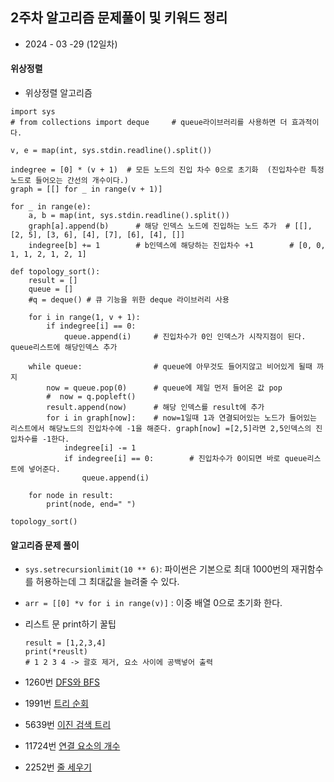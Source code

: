 ## 2주차 알고리즘 문제풀이 및 키워드 정리  

* 2024 - 03 -29 (12일차)

#### 위상정렬  
* 위상정렬 알고리즘  
```
import sys
# from collections import deque     # queue라이브러리를 사용하면 더 효과적이다.  

v, e = map(int, sys.stdin.readline().split())

indegree = [0] * (v + 1)  # 모든 노드의 진입 차수 0으로 초기화  (진입차수란 특정노드로 들어오는 간선의 개수이다.)
graph = [[] for _ in range(v + 1)]

for _ in range(e):
    a, b = map(int, sys.stdin.readline().split())
    graph[a].append(b)      # 해당 인덱스 노드에 진입하는 노드 추가  # [[], [2, 5], [3, 6], [4], [7], [6], [4], []]
    indegree[b] += 1        # b인덱스에 해당하는 진입차수 +1        # [0, 0, 1, 1, 2, 1, 2, 1]

def topology_sort():
    result = []
    queue = []
    #q = deque() # 큐 기능을 위한 deque 라이브러리 사용

    for i in range(1, v + 1):
        if indegree[i] == 0:
            queue.append(i)     # 진입차수가 0인 인덱스가 시작지점이 된다.  queue리스트에 해당인덱스 추가  

    while queue:                # queue에 아무것도 들어지않고 비어있게 될때 까지   
        now = queue.pop(0)      # queue에 제일 먼저 들어온 값 pop
        #  now = q.popleft()
        result.append(now)      # 해당 인덱스를 result에 추가  
        for i in graph[now]:    # now=1일때 1과 연결되어있는 노드가 들어있는 리스트에서 해당노드의 진입차수에 -1을 해준다. graph[now] =[2,5]라면 2,5인덱스의 진입차수를 -1한다.
            indegree[i] -= 1    
            if indegree[i] == 0:        # 진입차수가 0이되면 바로 queue리스트에 넣어준다.  
                queue.append(i)

    for node in result:
        print(node, end=" ")

topology_sort()
```   

#### 알고리즘 문제 풀이   

* ```sys.setrecursionlimit(10 ** 6)```: 파이썬은 기본으로 최대 1000번의 재귀함수를 허용하는데 그 최대값을 늘려줄 수 있다.  
* ```arr = [[0] *v for i in range(v)]``` : 이중 배열 0으로 초기화 한다.   
* 리스트 문 print하기 꿀팁  
    ```
    result = [1,2,3,4]
    print(*reuslt)
    # 1 2 3 4 -> 괄호 제거, 요소 사이에 공백넣어 출력  
    ```

* 1260번 [DFS와 BFS](https://github.com/dongyeoppp/Jungle_TIL/blob/main/jungle_week02/bk_1260.py)  
* 1991번 [트리 순회](https://github.com/dongyeoppp/Jungle_TIL/blob/main/jungle_week02/bk_1991.py)   
* 5639번 [이진 검색 트리](https://github.com/dongyeoppp/Jungle_TIL/blob/main/jungle_week02/bk_5639.py)  
* 11724번 [연결 요소의 개수](https://github.com/dongyeoppp/Jungle_TIL/blob/main/jungle_week02/bk_11724.py)   
* 2252번 [줄 세우기](https://github.com/dongyeoppp/Jungle_TIL/blob/main/jungle_week02/bk_2252.py)   

